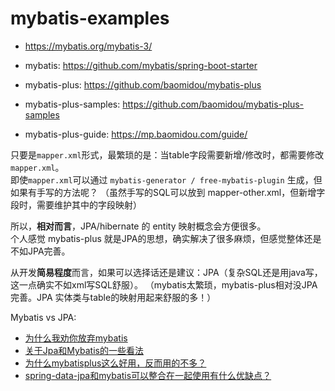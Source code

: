 # mybatis-examples

+ <https://mybatis.org/mybatis-3/>
+ mybatis: <https://github.com/mybatis/spring-boot-starter>


+ mybatis-plus: <https://github.com/baomidou/mybatis-plus>
+ mybatis-plus-samples: <https://github.com/baomidou/mybatis-plus-samples>
+ mybatis-plus-guide: <https://mp.baomidou.com/guide/>

只要是`mapper.xml`形式，最繁琐的是：当table字段需要新增/修改时，都需要修改`mapper.xml`。  
即使`mapper.xml`可以通过 `mybatis-generator / free-mybatis-plugin` 生成，但如果有手写的方法呢？
（虽然手写的SQL可以放到 mapper-other.xml，但新增字段时，需要维护其中的字段映射）

所以，**相对而言**，JPA/hibernate 的 entity 映射概念会方便很多。  
个人感觉 mybatis-plus 就是JPA的思想，确实解决了很多麻烦，但感觉整体还是不如JPA完善。

从开发**简易程度**而言，如果可以选择话还是建议：JPA（复杂SQL还是用java写，这一点确实不如xml写SQL舒服）。
（mybatis太繁琐，mybatis-plus相对没JPA完善。JPA 实体类与table的映射用起来舒服的多！）

Mybatis vs JPA:
- [为什么我劝你放弃mybatis](https://zhuanlan.zhihu.com/p/45044649)
- [关于Jpa和Mybatis的一些看法](https://www.cnblogs.com/ymstars/p/10629285.html)
- [为什么mybatisplus这么好用，反而用的不多？](https://www.zhihu.com/question/314745062)
- [spring-data-jpa和mybatis可以整合在一起使用有什么优缺点？](https://www.zhihu.com/question/53706909)
